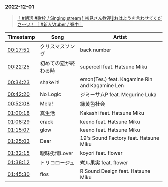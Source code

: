 ### 2022-12-01
> [┊#朝活 #歌枠 / Singing stream┊ 初見さん歓迎🤍おはようを言わせてくださ～い！ ┊#新人Vtuber / 脊中┊](https://www.youtube.com/watch?v=BKgfXOpO2po)

| Timestamp | Song | Artist |
| --- | --- | --- |
| [00:17:51](https://www.youtube.com/watch?v=BKgfXOpO2po&t=1071s) | クリスマスソング |  back number |
| [00:22:25](https://www.youtube.com/watch?v=BKgfXOpO2po&t=1345s) | 初めての恋が終わる時 |  supercell feat. Hatsune Miku |
| [00:34:23](https://www.youtube.com/watch?v=BKgfXOpO2po&t=2063s) | shake it! |  emon(Tes.) feat. Kagamine Rin and Kagamine Len |
| [00:42:20](https://www.youtube.com/watch?v=BKgfXOpO2po&t=2540s) | No Logic |  ジミーサムP feat. Megurine Luka |
| [00:52:08](https://www.youtube.com/watch?v=BKgfXOpO2po&t=3128s) | Mela! |  緑黄色社会 |
| [01:00:18](https://www.youtube.com/watch?v=BKgfXOpO2po&t=3618s) | 真生活 |  Kakashi feat. Hatsune Miku |
| [01:08:29](https://www.youtube.com/watch?v=BKgfXOpO2po&t=4109s) | crack |  keeno feat. Hatsune Miku |
| [01:15:07](https://www.youtube.com/watch?v=BKgfXOpO2po&t=4507s) | glow |  keeno feat. Hatsune Miku |
| [01:25:03](https://www.youtube.com/watch?v=BKgfXOpO2po&t=5103s) | Dear |  19's Sound Factory feat. Hatsune Miku |
| [01:32:15](https://www.youtube.com/watch?v=BKgfXOpO2po&t=5535s) | 曖昧劣情Lover |  koyori feat. flower |
| [01:38:12](https://www.youtube.com/watch?v=BKgfXOpO2po&t=5892s) | トリコロージュ |  煮ル果実 feat. flower |
| [01:45:30](https://www.youtube.com/watch?v=BKgfXOpO2po&t=6330s) | flos |  R Sound Design feat. Hatsune Miku |

